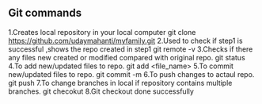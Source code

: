 Git commands
------------
1.Creates local repository in your local computer
   git clone https://github.com/udaymahanti/myfamily.git
2.Used to check if step1 is successful ,shows the repo created in step1
   git remote -v
3.Checks if there any files new created or modified compared with original repo.
   git status
4.To add new/updated files to repo.
   git add <file_name>
5.To commit new/updated files to repo.
   git commit -m <message>
6.To push changes to actaul repo.
   git push
7.To change branches in local if  repository contains multiple  branches.
   git checokut <branch>
8.Git checkout done successfully
